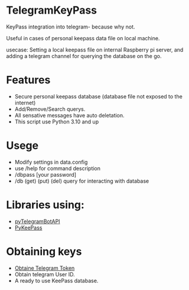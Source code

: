 # TelegramKeyPass
KeyPass integration into telegram- because why not.

Useful in cases of personal keepass data file on local machine.

usecase:
  Setting a local keepass file on internal Raspberry pi server, and adding a telegram channel for querying the database on the go.
  
# Features
 * Secure personal keepass database (database file not exposed to the internet)
 * Add/Remove/Search querys. 
 * All sensative messages have auto deletation.
 * This script use Python 3.10 and up

# Usege
* Modify settings in data.config
* use /help for command description
* /dbpass [your password]
* /db (get) (put) (del) query for interacting with database

# Libraries using:
* [pyTelegramBotAPI](https://github.com/eternnoir/pyTelegramBotAPI)
* [PyKeePass](https://pypi.org/project/pykeepass)


# Obtaining keys
* [Obtaine Telegram Token](https://core.telegram.org/bots#botfather)
* Obtain telegram User ID.
* A ready to use KeePass database.
